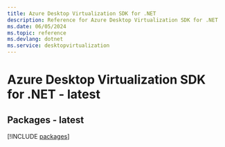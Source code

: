```yaml
---
title: Azure Desktop Virtualization SDK for .NET
description: Reference for Azure Desktop Virtualization SDK for .NET
ms.date: 06/05/2024
ms.topic: reference
ms.devlang: dotnet
ms.service: desktopvirtualization
---
```

# Azure Desktop Virtualization SDK for .NET - latest
## Packages - latest
[!INCLUDE [packages](desktop-virtualization-index.md)]